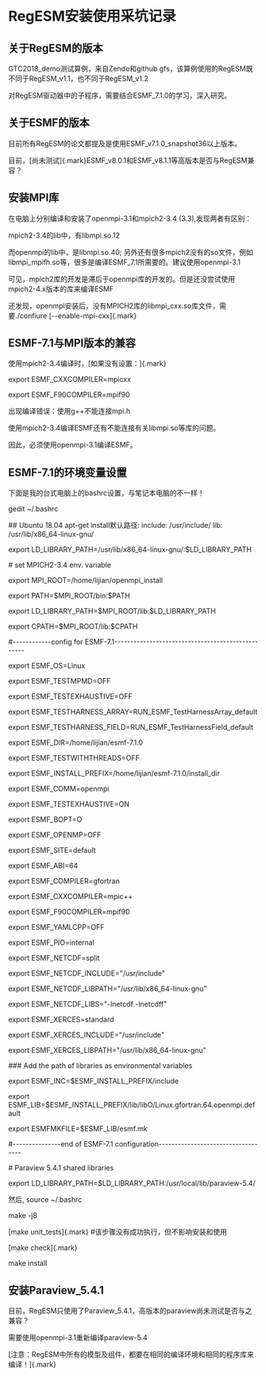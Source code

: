 # RegESM安装使用采坑记录

## 关于RegESM的版本

GTC2018_demo测试算例，来自Zendo和github
gfs，该算例使用的RegESM既不同于RegESM_v1.1，也不同于RegESM_v1.2

对RegESM驱动器中的子程序，需要结合ESMF_7.1.0的学习，深入研究。

## 关于ESMF的版本

目前所有RegESM的论文都提及是使用ESMF_v7.1.0_snapshot36以上版本。

目前，[尚未测试]{.mark}ESMF_v8.0.1和ESMF_v8.1.1等高版本是否与RegESM兼容？

## 安装MPI库

在电脑上分别编译和安装了openmpi-3.1和mpich2-3.4 (3.3),发现两者有区别：

mpich2-3.4的lib中，有libmpi.so.12

而openmpi的lib中，是libmpi.so.40;
另外还有很多mpich2没有的so文件，例如libmpi_mpifh.so等，很多是编译ESMF_7.1所需要的。建议使用openmpi-3.1

可见，mpich2库的开发是滞后于openmpi库的开发的。但是还没尝试使用mpich2-4.x版本的库来编译ESMF

还发现，openmpi安装后，没有MPICH2库的libmpi_cxx.so库文件，需要./confiure
[--enable-mpi-cxx]{.mark}

## ESMF-7.1与MPI版本的兼容

使用mpich2-3.4编译时，[如果没有设置：]{.mark}

export ESMF_CXXCOMPILER=mpicxx

export ESMF_F90COMPILER=mpif90

出现编译错误：使用g++不能连接mpi.h

使用mpich2-3.4编译ESMF还有不能连接有关libmpi.so等库的问题。

因此，必须使用openmpi-3.1编译ESMF。

## ESMF-7.1的环境变量设置

下面是我的台式电脑上的bashrc设置，与笔记本电脑的不一样！

gedit \~/.bashrc

\## Ubuntu 18.04 apt-get install默认路径: include: /usr/include/ lib:
/usr/lib/x86_64-linux-gnu/

export LD_LIBRARY_PATH=/usr/lib/x86_64-linux-gnu/:\$LD_LIBRARY_PATH

\# set MPICH2-3.4 env. variable

export MPI_ROOT=/home/lijian/openmpi_install

export PATH=\$MPI_ROOT/bin:\$PATH

export LD_LIBRARY_PATH=\$MPI_ROOT/lib:\$LD_LIBRARY_PATH

export CPATH=\$MPI_ROOT/lib:\$CPATH

#\-\-\-\-\-\-\-\-\-\-\--config for
ESMF-7.1\-\-\-\-\-\-\-\-\-\-\-\-\-\-\-\-\-\-\-\-\-\-\-\-\-\-\-\-\-\-\-\-\-\-\-\-\-\-\-\-\-\-\-\-\-\-\-\-\--

export ESMF_OS=Linux

export ESMF_TESTMPMD=OFF

export ESMF_TESTEXHAUSTIVE=OFF

export ESMF_TESTHARNESS_ARRAY=RUN_ESMF_TestHarnessArray_default

export ESMF_TESTHARNESS_FIELD=RUN_ESMF_TestHarnessField_default

export ESMF_DIR=/home/lijian/esmf-7.1.0

export ESMF_TESTWITHTHREADS=OFF

export ESMF_INSTALL_PREFIX=/home/lijian/esmf-7.1.0/install_dir

export ESMF_COMM=openmpi

export ESMF_TESTEXHAUSTIVE=ON

export ESMF_BOPT=O

export ESMF_OPENMP=OFF

export ESMF_SITE=default

export ESMF_ABI=64

export ESMF_COMPILER=gfortran

export ESMF_CXXCOMPILER=mpic++

export ESMF_F90COMPILER=mpif90

export ESMF_YAMLCPP=OFF

export ESMF_PIO=internal

export ESMF_NETCDF=split

export ESMF_NETCDF_INCLUDE=\"/usr/include\"

export ESMF_NETCDF_LIBPATH=\"/usr/lib/x86_64-linux-gnu\"

export ESMF_NETCDF_LIBS=\"-lnetcdf -lnetcdff\"

export ESMF_XERCES=standard

export ESMF_XERCES_INCLUDE=\"/usr/include\"

export ESMF_XERCES_LIBPATH=\"/usr/lib/x86_64-linux-gnu\"

\### Add the path of libraries as environmental variables

export ESMF_INC=\$ESMF_INSTALL_PREFIX/include

export
ESMF_LIB=\$ESMF_INSTALL_PREFIX/lib/libO/Linux.gfortran.64.openmpi.default

export ESMFMKFILE=\$ESMF_LIB/esmf.mk

#\-\-\-\-\-\-\-\-\-\-\-\-\-\--end of ESMF-7.1
configuration\-\-\-\-\-\-\-\-\-\-\-\-\-\-\-\-\-\-\-\-\-\-\-\-\-\-\-\-\-\-\-\-\-\--

\# Paraview 5.4.1 shared libraries

export LD_LIBRARY_PATH=\$LD_LIBRARY_PATH:/usr/local/lib/paraview-5.4/

然后, source \~/.bashrc

make -j8

[make unit_tests]{.mark} #该步骤没有成功执行，但不影响安装和使用

[make check]{.mark}

make install

## 安装Paraview_5.4.1

目前，RegESM只使用了Paraview_5.4.1，高版本的paraview尚未测试是否与之兼容？

需要使用openmpi-3.1重新编译paraview-5.4

[注意：RegESM中所有的模型及组件，都要在相同的编译环境和相同的程序库来编译！]{.mark}
